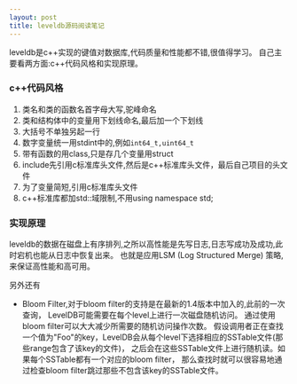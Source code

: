 ```yaml
---
layout: post
title: leveldb源码阅读笔记
---
```


leveldb是c++实现的键值对数据库,代码质量和性能都不错,很值得学习。
自己主要看两方面:c++代码风格和实现原理。

### c++代码风格

1. 类名和类的函数名首字母大写,驼峰命名
2. 类和结构体中的变量用下划线命名,最后加一个下划线
3. 大括号不单独另起一行
4. 数字变量统一用stdint中的,例如`int64_t,uint64_t`
5. 带有函数的用class,只是存几个变量用struct
6. include先引用c标准库头文件,然后是c++标准库头文件，最后自己项目的头文件
7. 为了变量简短,引用c标准库头文件
8. c++标准库都加std::域限制,不用using namespace std;

### 实现原理

leveldb的数据在磁盘上有序排列,之所以高性能是先写日志,日志写成功及成功,此时宕机也能从日志中恢复出来。
也就是应用LSM (Log Structured Merge) 策略,来保证高性能和高可用。

另外还有

* Bloom Filter,对于bloom filter的支持是在最新的1.4版本中加入的,此前的一次查询，
LevelDB可能需要在每个level上进行一次磁盘随机访问。
通过使用bloom filter可以大大减少所需要的随机访问操作次数。
假设调用者正在查找一个值为"Foo"的key，LevelDB会从每个level下选择相应的SSTable文件(那些range包含了该key的文件)，
之后会在这些SSTable文件上进行随机读。如果每个SSTable都有一个对应的bloom filter，
那么查找时就可以很容易地通过检查bloom filter跳过那些不包含该key的SSTable文件。

